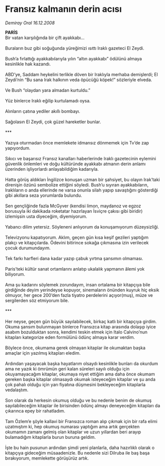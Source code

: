 # Fransız kalmanın derin acısı

*Demiray Oral 16.12.2008*

<div class="taraf_structure_2col_1zq">
<div class="margen_n">



 <p><b>PARİS</b> <br/>Bir vatan karşılığında bir çift ayakkabı... <br/><br/>Buraların buz gibi soğuğunda yüreğimizi ısıttı Iraklı gazeteci El Zeydi. <br/><br/>Bush’a fırlattığı ayakkabılarıyla yılın “altın ayakkabı” ödülünü almaya kesinlikle hak kazandı. <br/><br/>ABD’ye, Saddam heykelini terlikle döven bir Iraklıyla merhaba demişlerdi; El Zeydi’nin “Bu sana Irak halkının veda öpücüğü köpek!” sözleriyle elveda. <br/><br/>Ve Bush “olaydan yara almadan kurtuldu.” <br/><br/>Yüz binlerce Iraklı eğilip kurtulamadı oysa. <br/><br/>Alınların çatına yediler akıllı bombayı. <br/><br/>Sağolasın El Zeydi, çok güzel hareketler bunlar. <br/><br/>*** <br/><br/>Yazıya oturmadan önce memlekete idmansız dönmemek için Tv’de zap yapıyordum. <br/><br/>Sıkıcı ve başarısız Fransız kanalları haberlerinde Iraklı gazetecinin eylemini güvenlik önlemleri ve doğu kültüründe ayakkabı atmanın derin anlamı üzerinden işliyorlardı anlayabildiğim kadarıyla. <br/><br/>Hatta görüş aldıkları İngilizce konuşan uzman bir şahsiyet, bu olayın Irak’taki direnişin özünü sembolize ettiğini söyledi. Bush’u sıyıran ayakkabıların, Iraklıların o anda ellerinde ne varsa onunla silah yapıp savaştığını gösterdiği gibi akıllara seza yorumlarda bulundu. <br/><br/>Sen gençliğinde fazla McGyver (kendisi limon, maydanoz ve egzoz borusuyla iki dakikada roketatar hazırlayan İsviçre çakısı gibi biridir) izlemişsin usta diyeceğim, diyemiyorum. <br/><br/>Yabancı dilim yetersiz. Söyleneni anlıyorum da konuşamıyorum düzeysizliği. <br/><br/>Televizyonu kapatıyorum. Aklım, geçen gün kısa keşif gezileri yaptığım plakçı ve kitapçılarda. Ödevini bitirince sokağa çıkmasına izin verilecek çocuk durumundayım. <br/><br/>Tek farkı harfleri dana kadar yazıp çabuk yırtma şansımın olmaması. <br/><br/>Paris’teki kültür sanat ortamlarını anlatıp ukalalık yapmanın âlemi yok biliyorum. <br/><br/>Ama şu kadarını söylemek zorundayım, insan ortalama bir kitapçıya bile girdiğinde deyim yerindeyse kopuyor, sinemaların önünden kuyruk hiç eksik olmuyor, her gece 200’den fazla tiyatro perdelerini açıyor(muş), müze ve sergilerden söz etmiyorum bile. <br/><br/>*** <br/><br/>Her neyse, geçen gün büyük sayılabilecek, birkaç katlı bir kitapçıya girdim. Okuma şansım bulunmayan binlerce Fransızca kitap arasında dolaşıp iyice asabım bozulduktan sonra, kendimi teskin etmek için Italo Calvino’nun kitapları kategorize eden formülünü ödünç almaya karar verdim. <br/><br/>Böylece önce, okumama gerek olmayan kitaplar ile okumaktan başka amaçlar için yazılmış kitapları eledim. <br/><br/>Ardından yaşayacak başka hayatlarım olsaydı kesinlikle bunları da okurdum ama ne yazık ki ömrümün geri kalan süreleri sayılı olduğu için okuyamayacağım kitaplar, okumaya niyet ettiğim ama daha önce okumam gereken başka kitaplar olmasaydı okumak isteyeceğim kitaplar ve şu anda çok pahalı olduğu için yarı fiyatına düşmesini bekleyeceğim kitaplarla vedalaştım. <br/><br/>Son olarak da herkesin okumuş olduğu ve bu nedenle benim de okumuş sayılabileceğim kitaplar ile birisinden ödünç almayı deneyeceğim kitapları da çıkarınca epey bir rahatladım. <br/><br/>Tam Özlem’e şöyle kallavi bir Fransızca roman alıp çıkmak için bir rafa elimi uzatmıştım ki, hep okumuş numarası yaptığım ama artık gerçekten okumamın zamanı gelmiş olan kitaplar ve uzun yıllardan beri arayıp bulamadığım kitaplarla burun buruna geldim. <br/><br/>İşte bu hain pusunun ardından şimdi yeni planlarla, daha hazırlıklı olarak o kitapçıya gideceğim müsaadenizle. Bu nedenle sizi Dilruba ile baş başa bırakıyorum, memlekette görüşürüz artık.</p>

<br/>


<div id="taraf_not">
</div>

</div>


</div>
